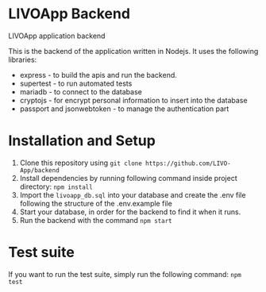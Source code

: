 # LIVOApp Backend
LIVOApp application backend

This is the backend of the application written in Nodejs. It uses the following libraries:
* express - to build the apis and run the backend.
* supertest - to run automated tests
* mariadb - to connect to the database
* cryptojs - for encrypt personal information to insert into the database
* passport and jsonwebtoken - to manage the authentication part

# Installation and Setup

1. Clone this repository using `git clone https://github.com/LIVO-App/backend`
2. Install dependencies by running following command inside project directory: ```npm install```
3. Import the `livoapp_db.sql` into your database and create the .env file following the structure of the .env.example file
4. Start your database, in order for the backend to find it when it runs.
4. Run the backend with the command ```npm start```

# Test suite

If you want to run the test suite, simply run the following command: ```npm test```